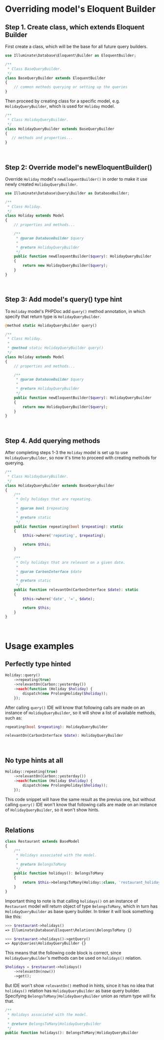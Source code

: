 # Overriding model's Eloquent Builder
## Step 1. Create class, which extends Eloquent Builder

First create a class, which will be the base for all future query builders.

``` php
use Illuminate\Database\Eloquent\Builder as EloquentBuilder;

/**
 * Class BaseQueryBuilder.
 */
class BaseQueryBuilder extends EloquentBuilder
{
    // common methods querying or setting up the queries
}
```

Then proceed by creating class for a specific model, e.g. `HolidayQueryBuilder`, which is used for `Holiday` model.

``` php
/**
 * Class HolidayQueryBuilder.
 */
class HolidayQueryBuilder extends BaseQueryBuilder
{
   // methods and properties...
}
```
<br>

## Step 2: Override model's **newEloquentBuilder()**

Override `Holiday` model's `newEloquentBuilder()` in order to make it use newly created `HolidayQueryBuilder`.

``` php
use Illuminate\Database\Query\Builder as DatabaseBuilder;

/**
 * Class Holiday.
 */
class Holiday extends Model
{
    // properties and methods...

    /**
     * @param DatabaseBuilder $query
     *
     * @return HolidayQueryBuilder
     */
    public function newEloquentBuilder($query): HolidayQueryBuilder
    {
        return new HolidayQueryBuilder($query);
    }
}
```
<br>

## Step 3: Add model's **query()** type hint

To `Holiday` model's PHPDoc add `query()` method annotation, in which specify that return type is `HolidayQueryBuilder`.
``` php 
@method static HolidayQueryBuilder query()
```

``` php
/**
 * Class Holiday.
 *
 * @method static HolidayQueryBuilder query()
 */
class Holiday extends Model
{
    // properties and methods...

    /**
     * @param DatabaseBuilder $query
     *
     * @return HolidayQueryBuilder
     */
    public function newEloquentBuilder($query): HolidayQueryBuilder
    {
        return new HolidayQueryBuilder($query);
    }
}
```
<br>

## Step 4. Add querying methods
After completing steps 1-3 the `Holiday` model is set up to use `HolidayQueryBuilder`, so now it's time to proceed with creating methods for querying.

``` php
/**
 * Class HolidayQueryBuilder.
 */
class HolidayQueryBuilder extends BaseQueryBuilder
{
    /**
     * Only holidays that are repeating.
     *
     * @param bool $repeating
     *
     * @return static
     */
    public function repeating(bool $repeating): static
    {
        $this->where('repeating', $repeating);

        return $this;
    }

    /**
     * Only holidays that are relevant on a given date.
     *
     * @param CarbonInterface $date
     *
     * @return static
     */
    public function relevantOn(CarbonInterface $date): static
    {
        $this->where('date', '=', $date);

        return $this;
    }
}
```
<br>

# Usage examples
## Perfectly type hinted
``` php
Holiday::query()
    ->repeating(true)
    ->relevantOn(Carbon::yesterday())
    ->each(function (Holiday $holiday) {
        dispatch(new ProlongHoliday($holiday));
    });
```
After calling `query()` IDE will know that following calls are made on an instance of `HolidayQueryBuilder`, so it will show a list of available methods, such as:
``` php 
repeating(bool $repeating): HolidayQueryBuilder
```
``` php 
relevantOn(CarbonInterface $date): HolidayQueryBuilder
```
<br>

## No type hints at all
``` php
Holiday::repeating(true)
    ->relevantOn(Carbon::yesterday())
    ->each(function (Holiday $holiday) {
        dispatch(new ProlongHoliday($holiday));
    });
```
This code snippet will have the same result as the previus one, but without calling `query()` IDE won't know that following calls are made on an instance of `HolidayQueryBuilder`, so it won't show hints.
<br><br>

## Relations

``` php
class Restaurant extends BaseModel
{
    /**
     * Holidays associated with the model.
     *
     * @return BelongsToMany
     */
    public function holidays(): BelongsToMany
    {
        return $this->belongsToMany(Holiday::class, 'restaurant_holiday');
    }
}
```
Important thing to note is that calling `holidays()` on an instance of `Restaurant` model will return object of type `BelongsToMany`, which in turn has `HolidayQueryBuilder` as base query builder. In tinker it will look something like this:

``` php
>>> $restaurant->holidays()
=> Illuminate\Database\Eloquent\Relations\BelongsToMany {}
```
``` php
>>> $restaurant->holidays()->getQuery()
=> App\Queries\HolidayQueryBuilder {}
```

This means that the following code block is correct, since `HolidayQueryBuilder`'s methods can be used on `holidays()` relation. 
``` php
$holidays = $restaurant->holidays()
    ->relevantOn(now())
    ->get();
```
But IDE won't show `relevantOn()` method in hints, since it has no idea that `holidays()` relation has `HolidayQueryBuilder` as base query builder. Specifying `BelongsToMany|HolidayQueryBuilder` union as return type will fix that.
``` php
/**
 * Holidays associated with the model.
 *
 * @return BelongsToMany|HolidayQueryBuilder
 */
public function holidays(): BelongsToMany|HolidayQueryBuilder
```
 <br>
